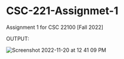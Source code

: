# CSC-221-Assignmet-1
Assignment 1 for CSC 22100 [Fall 2022]

OUTPUT:

![Screenshot 2022-11-20 at 12 41 09 PM](https://user-images.githubusercontent.com/80214490/202917414-110b8f2c-1ed5-418e-bf1c-18e56d7132d7.png)

